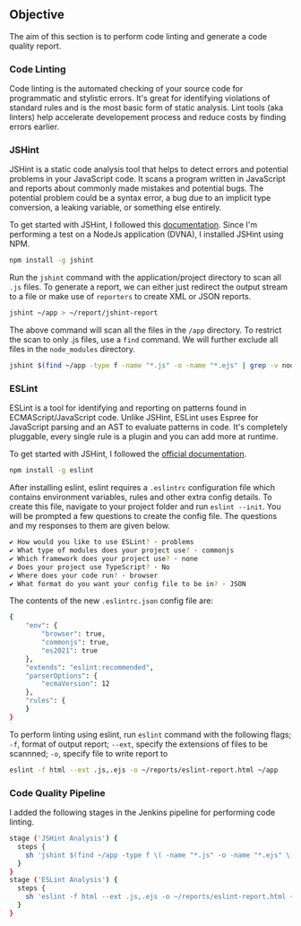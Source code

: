 ## **Objective**

The aim of this section is to perform code linting and generate a code quality report.

### **Code Linting**

Code linting is the automated checking of your source code for programmatic and stylistic errors. It's great for identifying violations of standard rules and is the most basic form of static analysis. Lint tools (aka linters) help accelerate developement process and reduce costs by finding errors earlier.

### **JSHint**

JSHint is a static code analysis tool that helps to detect errors and potential problems in your JavaScript code. It scans a program written in JavaScript and reports about commonly made mistakes and potential bugs. The potential problem could be a syntax error, a bug due to an implicit type conversion, a leaking variable, or something else entirely.

To get started with JSHint, I followed this [documentation](https://jshint.com/docs/). Since I'm performing a test on a  NodeJs application (DVNA), I installed JSHint using NPM.

```bash
npm install -g jshint
```

Run the `jshint` command with the application/project directory to scan all `.js` files. To generate a report, we can either just redirect the output stream to a file or make use of `reporters` to create XML or JSON reports. 

```bash
jshint ~/app > ~/report/jshint-report
```

The above command will scan all the files in the `/app` directory. To restrict the scan to only .js files, use a `find` command. We will further exclude all files in the `node_modules` directory.

```bash
jshint $(find ~/app -type f -name "*.js" -o -name "*.ejs" | grep -v node_modules) > ~/reports/jshint-report
```


### **ESLint**

ESLint is a tool for identifying and reporting on patterns found in ECMAScript/JavaScript code. Unlike JSHint, ESLint uses Espree for JavaScript parsing and an AST to evaluate patterns in code. It's completely pluggable, every single rule is a plugin and you can add more at runtime.

To get started with JSHint, I followed the [official documentation](https://eslint.org/docs/user-guide/getting-started). 

```bash
npm install -g eslint 
```
After installing eslint, eslint requires a `.eslintrc` configuration file which contains environment variables, rules and other extra config details. To create this file, navigate to your project folder and run `eslint --init`. You will be prompted a few questions to create the config file. The questions and my responses to them are given below.

```bash
✔ How would you like to use ESLint? · problems
✔ What type of modules does your project use? · commonjs
✔ Which framework does your project use? · none
✔ Does your project use TypeScript? · No
✔ Where does your code run? · browser
✔ What format do you want your config file to be in? · JSON
```

The contents of the new `.eslintrc.json` config file are:
```bash
{
    "env": {
        "browser": true,
        "commonjs": true,
        "es2021": true
    },
    "extends": "eslint:recommended",
    "parserOptions": {
        "ecmaVersion": 12
    },
    "rules": {
    }
}
```

To perform linting using eslint, run `eslint` command with the following flags;
`-f`, format of output report;
`--ext`, specify the extensions of files to be scannned;
`-o`, specify file to write report to

```bash
eslint -f html --ext .js,.ejs -o ~/reports/eslint-report.html ~/app
```

### **Code Quality Pipeline**

I added the following stages in the Jenkins pipeline for performing code linting.

```bash
stage ('JSHint Analysis') {
  steps {
    sh 'jshint $(find ~/app -type f \( -name "*.js" -o -name "*.ejs" \) | grep -v node_modules) > ~/reports/jshint-report || true'
  }
}
stage ('ESLint Analysis') {
  steps {
    sh 'eslint -f html --ext .js,.ejs -o ~/reports/eslint-report.html ~/app || true'
  }
}
```

